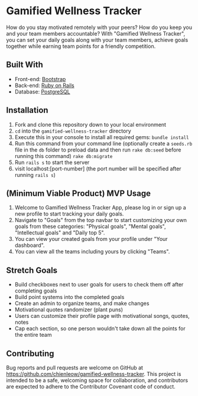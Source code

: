 # Gamified Wellness Tracker
How do you stay motivated remotely with your peers? How do you keep you and your team members accountable? With "Gamified Wellness Tracker", you can set your daily goals along with your team members, achieve goals together while earning team points for a friendly competition.

## Built With
- Front-end: [Bootstrap](https://getbootstrap.com/)
- Back-end: [Ruby on Rails](https://rubyonrails.org/)
- Database: [PostgreSQL](https://www.postgresql.org/)

## Installation
1. Fork and clone this repository down to your local environment
2. `cd` into the `gamified-wellness-tracker` directory
3. Execute this in your console to install all required gems: `bundle install`
4. Run this command from your command line (optionally create a `seeds.rb` file in the `db` folder to preload data and then run `rake db:seed` before running this command)
`rake db:migrate`
5. Run `rails s` to start the server
6. visit localhost:[port-number] (the port number will be specified after running `rails s`)

## (Minimum Viable Product) MVP Usage
1. Welcome to Gamified Wellness Tracker App, please log in or sign up a new profile to start tracking your daily goals.
2. Navigate to "Goals" from the top navbar to start customizing your own goals from these categories: "Physical goals", "Mental goals", "Intellectual goals" and "Daily top 5".
3. You can view your created goals from your profile under "Your dashboard".
4. You can view all the teams including yours by clicking "Teams".

## Stretch Goals
- Build checkboxes next to user goals for users to check them off after completing goals
- Build point systems into the completed goals
- Create an admin to organize teams, and make changes
- Motivational quotes randomizer (plant puns)
- Users can customize their profile page with motivational songs, quotes, notes
- Cap each section, so one person wouldn't take down all the points for the entire team

## Contributing
Bug reports and pull requests are welcome on GitHub at https://github.com/chienleow/gamified-wellness-tracker. This project is intended to be a safe, welcoming space for collaboration, and contributors are expected to adhere to the Contributor Covenant code of conduct.



